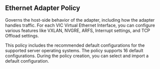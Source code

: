 ## Ethernet Adapter Policy
Governs the host-side behavior of the adapter, including how the adapter handles traffic. For each VIC Virtual Ethernet Interface, you can configure various features like VXLAN, NVGRE, ARFS, Interrupt settings, and TCP Offload settings.

This policy includes the recommended default configurations for the supported server operating systems. The policy supports 16 default configurations. During the policy creation, you can select and import a default configuration.